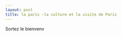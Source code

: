 ```yaml
---
layout: post
title: la paris –la culture et la visite de Paris
---
```


<p> Sortez le bienvenv </p>
